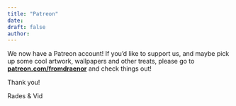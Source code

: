 ```yaml
---
title: "Patreon"
date: 
draft: false
author: 
---
```

We now have a Patreon account! If you’d like to support us, and maybe pick up some cool artwork, wallpapers and other treats, please go to **[patreon.com/fromdraenor](https://patreon.com/fromdraenor)** and check things out!

Thank you!

Rades & Vid